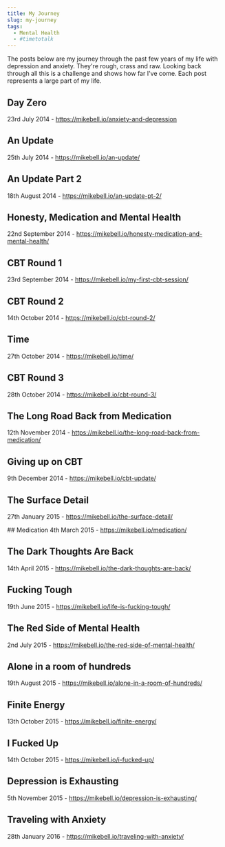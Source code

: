 ```yaml
---
title: My Journey
slug: my-journey
tags:
  - Mental Health
  - #timetotalk
---
```

The posts below are my journey through the past few years of my life with depression and anxiety. They're rough, crass and raw. Looking back through all this is a challenge and shows how far I've come. Each post represents a large part of my life.

## Day Zero
23rd July 2014 - https://mikebell.io/anxiety-and-depression

## An Update
25th July 2014 - https://mikebell.io/an-update/

## An Update Part 2
18th August 2014 - https://mikebell.io/an-update-pt-2/

## Honesty, Medication and Mental Health
22nd September 2014 - https://mikebell.io/honesty-medication-and-mental-health/

## CBT Round 1
23rd September 2014 - https://mikebell.io/my-first-cbt-session/

## CBT Round 2
14th October 2014 - https://mikebell.io/cbt-round-2/

## Time
27th October 2014 - https://mikebell.io/time/

## CBT Round 3
28th October 2014 - https://mikebell.io/cbt-round-3/

## The Long Road Back from Medication
12th November 2014 - https://mikebell.io/the-long-road-back-from-medication/

## Giving up on CBT
9th December 2014 - https://mikebell.io/cbt-update/

## The Surface Detail
27th January 2015 - https://mikebell.io/the-surface-detail/

## Medication
4th March 2015 - https://mikebell.io/medication/

## The Dark Thoughts Are Back
14th April 2015 - https://mikebell.io/the-dark-thoughts-are-back/

## Fucking Tough
19th June 2015 - https://mikebell.io/life-is-fucking-tough/

## The Red Side of Mental Health
2nd July 2015 - https://mikebell.io/the-red-side-of-mental-health/

## Alone in a room of hundreds
19th August 2015 - https://mikebell.io/alone-in-a-room-of-hundreds/

## Finite Energy
13th October 2015 - https://mikebell.io/finite-energy/

## I Fucked Up
14th October 2015 - https://mikebell.io/i-fucked-up/

## Depression is Exhausting
5th November 2015 - https://mikebell.io/depression-is-exhausting/

## Traveling with Anxiety
28th January 2016 - https://mikebell.io/traveling-with-anxiety/
